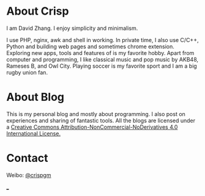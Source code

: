 About Crisp
==========

I am David Zhang. I enjoy simplicity and minimalism. 

I use PHP, nginx, awk and shell in working. In private time, I also use C/C++, Python and building web pages and sometimes chrome extension. 
Exploring new apps, tools and features of is my favorite hobby. 
Apart from computer and programming, I like classical music and pop music by AKB48, Rameses B, and Owl City. 
Playing soccer is my favorite sport and I am a big rugby union fan.

About Blog
==========

This is my personal blog and mostly about programming. I also post on experiences and sharing of fantastic tools.
All the blogs are licensed under a [Creative Commons Attribution-NonCommercial-NoDerivatives 4.0 International License.](http://creativecommons.org/licenses/by-nc-nd/4.0/) 

Contact
==========

Weibo: [@crispgm](http://www.weibo.com/crispgm)

[_](http://crispgm.github.io/image/gwp1.jpg)

